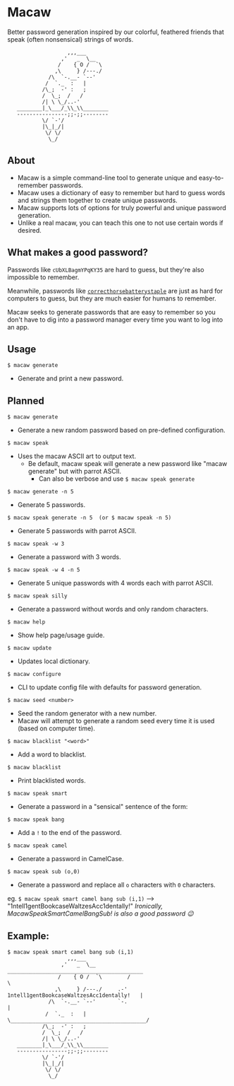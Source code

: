# Macaw

Better password generation inspired by our colorful, feathered friends that speak (often nonsensical) strings of words.

```
                   ,,,___
                 ,'   _  \__
                /    { O /  `\
               ,\     } /---./
             /\  `-.__- `--'
            /  `._  :   |
           /\_;  -' :   ;
           /  \_;  /   /
           /| \ \_/..-'
   ________|_\___/_\\_\\________
   ----------------;;-;;--------
           \/ `-'/
           |\_|_/|
            \/ \/
             \_/

```

## About

- Macaw is a simple command-line tool to generate unique and easy-to-remember passwords.
- Macaw uses a dictionary of easy to remember but hard to guess words and strings them together to create unique passwords.
- Macaw supports lots of options for truly powerful and unique password generation.
- Unlike a real macaw, you can teach this one to not use certain words if desired.

## What makes a good password?

Passwords like `cUbXLBagmYPqKY35` are hard to guess, but they're also impossible to remember.

Meanwhile, passwords like [`correcthorsebatterystaple`](https://xkcd.com/936/)
are just as hard for computers to guess, but they are much easier for humans to remember.

Macaw seeks to generate passwords that are easy to remember so you don't have to dig into a password
manager every time you want to log into an app.

## Usage

`$ macaw generate`
- Generate and print a new password.

## Planned

`$ macaw generate`
- Generate a new random password based on pre-defined configuration.

`$ macaw speak`
- Uses the macaw ASCII art to output text.
  - Be default, macaw speak will generate a new password like "macaw generate" but with parrot ASCII.
    - Can also be verbose and use `$ macaw speak generate`

`$ macaw generate -n 5`
- Generate 5 passwords.

`$ macaw speak generate -n 5  (or $ macaw speak -n 5)`
- Generate 5 passwords with parrot ASCII.

`$ macaw speak -w 3`
- Generate a password with 3 words.

`$ macaw speak -w 4 -n 5`
- Generate 5 unique passwords with 4 words each with parrot ASCII.

`$ macaw speak silly`
- Generate a password without words and only random characters.

`$ macaw help`
- Show help page/usage guide.

`$ macaw update`
- Updates local dictionary.

`$ macaw configure`
- CLI to update config file with defaults for password generation.

`$ macaw seed <number>`
- Seed the random generator with a new number.
- Macaw will attempt to generate a random seed every time it is used (based on computer time).

`$ macaw blacklist "<word>"`
- Add a word to blacklist.

`$ macaw blacklist`
- Print blacklisted words.

`$ macaw speak smart`
- Generate a password in a "sensical" sentence of the form: <adjective><noun><verb><adverb>

`$ macaw speak bang`
- Add a `!` to the end of the password.

`$ macaw speak camel`
- Generate a password in CamelCase.

`$ macaw speak sub (o,0)`
- Generate a password and replace all `o` characters with `0` characters.

eg. `$ macaw speak smart camel bang sub (i,1)` --> "1ntell1gentBookcaseWaltzesAcc1dentally!"
*Ironically, MacawSpeakSmartCamelBangSub! is also a good password :wink:*

## Example:

```
$ macaw speak smart camel bang sub (i,1)
                   ,,,___
                 ,'   _  \__           ___________________________________________
                /    { O /  `\        /                                           \
               ,\     } /---./     .-'   1ntell1gentBookcaseWaltzesAcc1dentally!   |
             /\  `-.__- `--'       `-.                                             |
            /  `._  :   |             \___________________________________________/
           /\_;  -' :   ;
           /  \_;  /   /
           /| \ \_/..-'
   ________|_\___/_\\_\\________
   ----------------;;-;;--------
           \/ `-'/
           |\_|_/|
            \/ \/
             \_/
```
